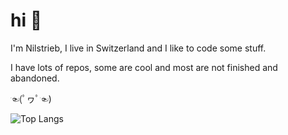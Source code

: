 # hi 👋

I'm Nilstrieb, I live in Switzerland and I like to code some stuff.

I have lots of repos, some are cool and most are not finished and abandoned.

☜(ﾟヮﾟ☜)

![Top Langs](https://github-readme-stats.vercel.app/api/top-langs/?username=Nilstrieb&theme=tokyonight)
